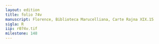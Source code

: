 ```yaml
---
layout: edition
title: folio 74v
manuscript: Florence, Biblioteca Marucelliana, Carte Rajna XIX.15
sigla: R
iip: r074v.tif
milestone: 148
---
```

